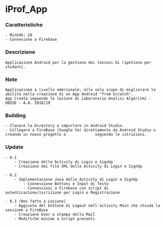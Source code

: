 # iProf_App

### Caratteristiche

    - MinSdk: 28
    - Connesione a Firebase

### Descrizione
    Applicazione Android per la gestione dei lezioni di ripetione per studenti.

### Note
    Applicazione a livello embrionale, allo solo scopo di migliorare le abilità nella creazione di un App Android "from Scratch".
    App Creata seguendo le lezione di Laboratorio Analisi Algoritmi - UNIGE - A.A. 2018/19

### Building
    - Clonare la Directory e importare in Android Studio.
    - Collegare a FireBase (Google tm) direttamente da Android Studio o creando un nuovo progetto e             seguendo le istruzioni.

### Update
    - 0.1
        - Creazione delle Activity di Login e SignUp
        - Creazione dei file XML delle Activity di Login e SignUp

    - 0.2
        - Implementazione Java delle Activity di Login e SignUp
            - Connessione Bottoni e Input di Testo
            - Connessioni a Firebase con script di autenticazione/iscrizione per Login e Registrazione
    
    - 0.3 (Non fatto a Lezione)
        - Aggiunta del bottone di Logout nell'activity Main che chiuda la sessione a FireBase
        - Creazione User e stampa della Mail
        - Modifiche minime a Script precenti